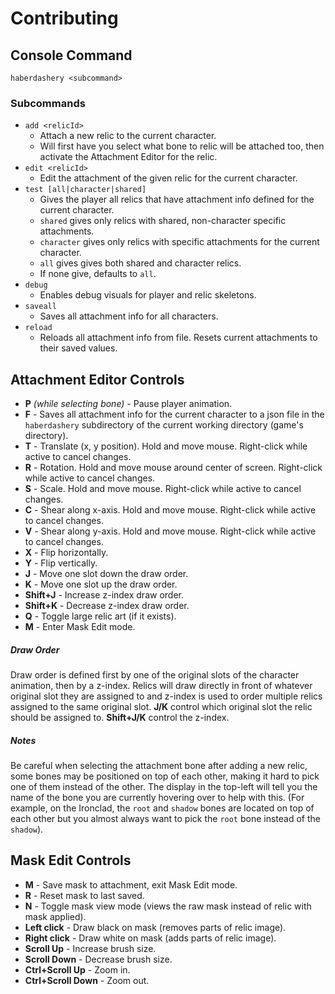 # Contributing

## Console Command
`haberdashery <subcommand>`

### Subcommands
* `add <relicId>`
  * Attach a new relic to the current character.
  * Will first have you select what bone to relic will be attached too, then activate the Attachment Editor for the relic.
* `edit <relicId>`
  * Edit the attachment of the given relic for the current character.
* `test [all|character|shared]`
  * Gives the player all relics that have attachment info defined for the current character.
  * `shared` gives only relics with shared, non-character specific attachments.
  * `character` gives only relics with specific attachments for the current character.
  * `all` gives gives both shared and character relics.
  * If none give, defaults to `all`.
* `debug`
  * Enables debug visuals for player and relic skeletons.
* `saveall`
  * Saves all attachment info for all characters.
* `reload`
  * Reloads all attachment info from file. Resets current attachments to their saved values.
  
## Attachment Editor Controls

* **P** *(while selecting bone)* - Pause player animation.
* **F** - Saves all attachment info for the current character to a json file in the `haberdashery` subdirectory of the current working directory (game's directory).
* **T** - Translate (x, y position). Hold and move mouse. Right-click while active to cancel changes.
* **R** - Rotation. Hold and move mouse around center of screen. Right-click while active to cancel changes.
* **S** - Scale. Hold and move mouse. Right-click while active to cancel changes.
* **C** - Shear along x-axis. Hold and move mouse. Right-click while active to cancel changes.
* **V** - Shear along y-axis. Hold and move mouse. Right-click while active to cancel changes.
* **X** - Flip horizontally.
* **Y** - Flip vertically.
* **J** - Move one slot down the draw order.
* **K** - Move one slot up the draw order.
* **Shift+J** - Increase z-index draw order.
* **Shift+K** - Decrease z-index draw order.
* **Q** - Toggle large relic art (if it exists).
* **M** - Enter Mask Edit mode.

##### Draw Order
Draw order is defined first by one of the original slots of the character animation, then by a z-index. Relics will draw directly in front of whatever original slot they are assigned to and z-index is used to order multiple relics assigned to the same original slot.
**J/K** control which original slot the relic should be assigned to. **Shift+J/K** control the z-index.

##### Notes
Be careful when selecting the attachment bone after adding a new relic, some bones may be positioned on top of each other, making it hard to pick one of them instead of the other. The display in the top-left will tell you the name of the bone you are currently hovering over to help with this. (For example, on the Ironclad, the `root` and `shadow` bones are located on top of each other but you almost always want to pick the `root` bone instead of the `shadow`).

## Mask Edit Controls

* **M** - Save mask to attachment, exit Mask Edit mode.
* **R** - Reset mask to last saved.
* **N** - Toggle mask view mode (views the raw mask instead of relic with mask applied).
* **Left click** - Draw black on mask (removes parts of relic image).
* **Right click** - Draw white on mask (adds parts of relic image).
* **Scroll Up** - Increase brush size.
* **Scroll Down** - Decrease brush size.
* **Ctrl+Scroll Up** - Zoom in.
* **Ctrl+Scroll Down** - Zoom out.
